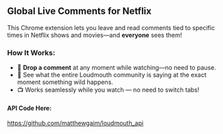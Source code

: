 ## Global Live Comments for Netflix

This Chrome extension lets you leave and read comments tied to specific times in Netflix shows and movies—and **everyone** sees them!

### How It Works:  
- 💬 **Drop a comment** at any moment while watching—no need to pause.  
- 📌 See what the entire Loudmouth community is saying at the exact moment something wild happens.  
- 📺 Works seamlessly while you watch — no need to switch tabs!


#### API Code Here:
https://github.com/matthewgaim/loudmouth_api
